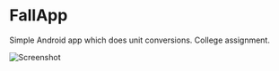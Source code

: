 FallApp
=======

Simple Android app which does unit conversions.  College assignment.

![Screenshot](https://raw.github.com/LeeCIT/FallApp/master/screenshot.png)